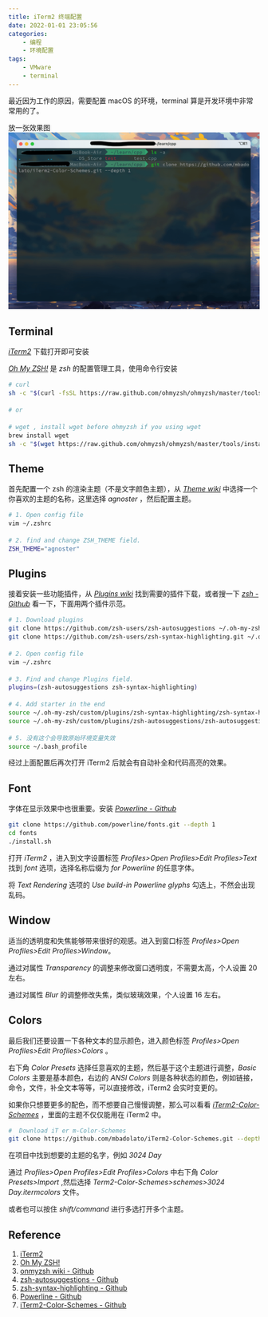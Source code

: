 ```yaml
---
title: iTerm2 终端配置
date: 2022-01-01 23:05:56
categories: 
    - 编程
    - 环境配置
tags: 
    - VMware
    - terminal
---
```


最近因为工作的原因，需要配置 macOS 的环境，terminal 算是开发环境中非常常用的了。

<!-- more -->

放一张效果图 ![iTerm2 config](/images/iTerm2-config.png)

## Terminal

*[iTerm2](https://iTerm2.com/)* 下载打开即可安装

*[Oh My ZSH!](https://ohmyz.sh/)* 是 *zsh* 的配置管理工具，使用命令行安装

```bash
# curl
sh -c "$(curl -fsSL https://raw.github.com/ohmyzsh/ohmyzsh/master/tools/install.sh)"

# or

# wget , install wget before ohmyzsh if you using wget
brew install wget
sh -c "$(wget https://raw.github.com/ohmyzsh/ohmyzsh/master/tools/install.sh -O -)"
```

## Theme

首先配置一个 zsh 的渲染主题（不是文字颜色主题），从 *[Theme wiki](https://github.com/ohmyzsh/ohmyzsh/wiki/Themes)* 中选择一个你喜欢的主题的名称，这里选择 *agnoster* ，然后配置主题。

```bash
# 1. Open config file
vim ~/.zshrc

# 2. find and change ZSH_THEME field.
ZSH_THEME="agnoster"
```

## Plugins

接着安装一些功能插件，从 *[Plugins wiki](https://github.com/ohmyzsh/ohmyzsh/wiki/Plugins)* 找到需要的插件下载，或者搜一下 *[zsh - Github](https://github.com/search?q=zsh)* 看一下，下面用两个插件示范。

```bash
# 1. Download plugins
git clone https://github.com/zsh-users/zsh-autosuggestions ~/.oh-my-zsh/custom/plugins/zsh-autosuggestions
git clone https://github.com/zsh-users/zsh-syntax-highlighting.git ~/.oh-my-zsh/custom/plugins/zsh-syntax-highlighting

# 2. Open config file
vim ~/.zshrc

# 3. Find and change Plugins field.
plugins=(zsh-autosuggestions zsh-syntax-highlighting)

# 4. Add starter in the end
source ~/.oh-my-zsh/custom/plugins/zsh-syntax-highlighting/zsh-syntax-highlighting.zsh
source ~/.oh-my-zsh/custom/plugins/zsh-autosuggestions/zsh-autosuggestions.zsh

# 5. 没有这个会导致原始环境变量失效
source ~/.bash_profile
```

经过上面配置后再次打开 iTerm2 后就会有自动补全和代码高亮的效果。


## Font

字体在显示效果中也很重要。安装 *[Powerline - Github](https://github.com/powerline/fonts)* 

```bash
git clone https://github.com/powerline/fonts.git --depth 1
cd fonts
./install.sh
```

打开 *iTerm2* ，进入到文字设置标签 *Profiles>Open Profiles>Edit Profiles>Text* 找到 *font* 选项，选择名称后缀为 *for Powerline* 的任意字体。

将 *Text Rendering* 选项的 *Use build-in Powerline glyphs* 勾选上，不然会出现乱码。


## Window

适当的透明度和失焦能够带来很好的观感。进入到窗口标签 *Profiles>Open Profiles>Edit Profiles>Window*。

通过对属性 *Transparency* 的调整来修改窗口透明度，不需要太高，个人设置 20 左右。

通过对属性 *Blur* 的调整修改失焦，类似玻璃效果，个人设置 16 左右。

## Colors

最后我们还要设置一下各种文本的显示颜色，进入颜色标签 *Profiles>Open Profiles>Edit Profiles>Colors* 。

右下角 *Color Presets* 选择任意喜欢的主题，然后基于这个主题进行调整，*Basic Colors* 主要是基本颜色，右边的 *ANSI Colors* 则是各种状态的颜色，例如链接，命令，文件，补全文本等等，可以直接修改，iTerm2 会实时变更的。

如果你只想要更多的配色，而不想要自己慢慢调整，那么可以看看 *[iTerm2-Color-Schemes](https://github.com/mbadolato/iTerm2-Color-Schemes)* ，里面的主题不仅仅能用在 iTerm2 中。

```bash
#  Download iT er m-Color-Schemes
git clone https://github.com/mbadolato/iTerm2-Color-Schemes.git --depth 1
```

在项目中找到想要的主题的名字，例如 *3024 Day*

通过 *Profiles>Open Profiles>Edit Profiles>Colors* 中右下角 *Color Presets>Import* ,然后选择 *Term2-Color-Schemes>schemes>3024 Day.itermcolors* 文件。

或者也可以按住 *shift/command* 进行多选打开多个主题。

## Reference

1. [iTerm2](https://iTerm2.com/)
2. [Oh My ZSH!](https://ohmyz.sh/)
3. [onmyzsh wiki - Github](https://github.com/ohmyzsh/ohmyzsh/wiki)
4. [zsh-autosuggestions - Github](https://github.com/zsh-users/zsh-autosuggestions)
5. [zsh-syntax-highlighting - Github](https://github.com/zsh-users/zsh-syntax-highlighting.git)
6. [Powerline - Github](https://github.com/powerline/fonts)
7. [iTerm2-Color-Schemes - Github](https://github.com/mbadolato/iTerm2-Color-Schemes)